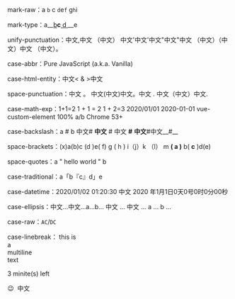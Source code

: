 mark-raw：a `b` c `d`e`f` g`h`i

mark-type：a__[b](x)__c__[ d ](y)__e

unify-punctuation：中文,中文 （中文） 中文'中文'中文"中文"中文 （中文）（中文）中文 （中文）。

case-abbr：Pure JavaScript (a.k.a. Vanilla)

case-html-entity：中文&lt; &amp; &gt;中文

space-punctuation：中文 。 中文(中文)中文。中文 . 中文（中文）中文.

case-math-exp：1+1=2 1 + 1 = 2 1 + 2=3 2020/01/01 2020-01-01 vue-custom-element 100% a/b Chrome 53+

case-backslash：a \# b 中文\# __中文__ \# 中文 __\#__ __中文__\#中文__\#__

space-brackets：(x)a(b)c (d )e( f) g ( h ) i（j）k （l） m __( a )__ b( __c__ )d(e)

space-quotes：a " hello world " b

case-traditional：a「b『c』d」e

case-datetime：2020/01/02 01:20:30 中文 2020 年1月1日0天0号0时0分00秒

case-ellipsis：中文...中文...a...b... 中文 ... 中文 ... a ... b ...

case-raw：`AC`/`DC`

case-linebreak：
this is  
a  
multiline  
text

3 minite(s) left

😉 &nbsp;中文
